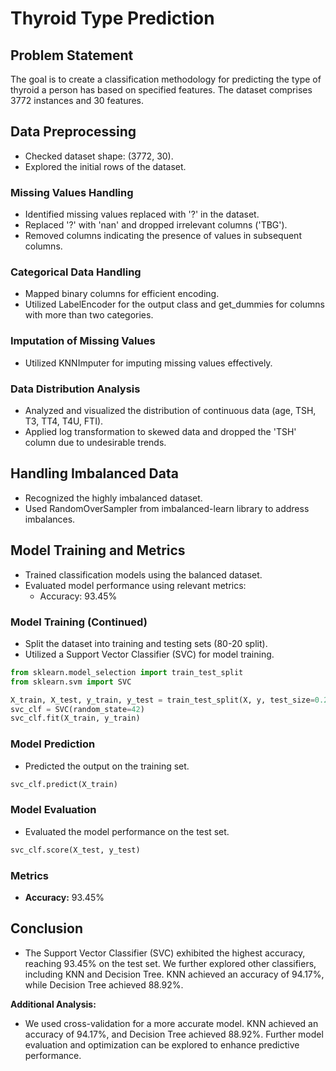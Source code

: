 # Thyroid Type Prediction

## Problem Statement
The goal is to create a classification methodology for predicting the type of thyroid a person has based on specified features. The dataset comprises 3772 instances and 30 features.

## Data Preprocessing
- Checked dataset shape: (3772, 30).
- Explored the initial rows of the dataset.

### Missing Values Handling
- Identified missing values replaced with '?' in the dataset.
- Replaced '?' with 'nan' and dropped irrelevant columns ('TBG').
- Removed columns indicating the presence of values in subsequent columns.

### Categorical Data Handling
- Mapped binary columns for efficient encoding.
- Utilized LabelEncoder for the output class and get_dummies for columns with more than two categories.

### Imputation of Missing Values
- Utilized KNNImputer for imputing missing values effectively.

### Data Distribution Analysis
- Analyzed and visualized the distribution of continuous data (age, TSH, T3, TT4, T4U, FTI).
- Applied log transformation to skewed data and dropped the 'TSH' column due to undesirable trends.

## Handling Imbalanced Data
- Recognized the highly imbalanced dataset.
- Used RandomOverSampler from imbalanced-learn library to address imbalances.

## Model Training and Metrics
- Trained classification models using the balanced dataset.
- Evaluated model performance using relevant metrics:
  - Accuracy: 93.45%

### Model Training (Continued)
- Split the dataset into training and testing sets (80-20 split).
- Utilized a Support Vector Classifier (SVC) for model training.

```python
from sklearn.model_selection import train_test_split
from sklearn.svm import SVC

X_train, X_test, y_train, y_test = train_test_split(X, y, test_size=0.2)
svc_clf = SVC(random_state=42)
svc_clf.fit(X_train, y_train)
```

### Model Prediction
- Predicted the output on the training set.

```python
svc_clf.predict(X_train)
```

### Model Evaluation
- Evaluated the model performance on the test set.

```python
svc_clf.score(X_test, y_test)
```

### Metrics
- **Accuracy:** 93.45%

## Conclusion
- The Support Vector Classifier (SVC) exhibited the highest accuracy, reaching 93.45% on the test set. We further explored other classifiers, including KNN and Decision Tree. KNN achieved an accuracy of 94.17%, while Decision Tree achieved 88.92%.

**Additional Analysis:**
- We used cross-validation for a more accurate model. KNN achieved an accuracy of 94.17%, and Decision Tree achieved 88.92%. Further model evaluation and optimization can be explored to enhance predictive performance.
